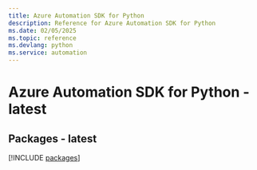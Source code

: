 ```yaml
---
title: Azure Automation SDK for Python
description: Reference for Azure Automation SDK for Python
ms.date: 02/05/2025
ms.topic: reference
ms.devlang: python
ms.service: automation
---
```

# Azure Automation SDK for Python - latest
## Packages - latest
[!INCLUDE [packages](automation-index.md)]